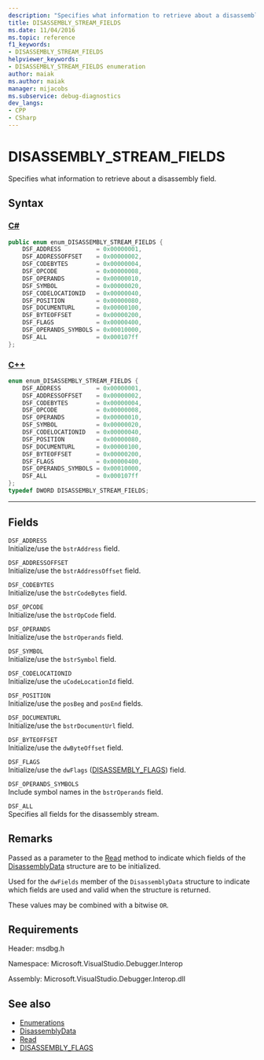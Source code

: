 ```yaml
---
description: "Specifies what information to retrieve about a disassembly field."
title: DISASSEMBLY_STREAM_FIELDS
ms.date: 11/04/2016
ms.topic: reference
f1_keywords:
- DISASSEMBLY_STREAM_FIELDS
helpviewer_keywords:
- DISASSEMBLY_STREAM_FIELDS enumeration
author: maiak
ms.author: maiak
manager: mijacobs
ms.subservice: debug-diagnostics
dev_langs:
- CPP
- CSharp
---
```

# DISASSEMBLY_STREAM_FIELDS

Specifies what information to retrieve about a disassembly field.

## Syntax

### [C#](#tab/csharp)
```csharp
public enum enum_DISASSEMBLY_STREAM_FIELDS {
    DSF_ADDRESS          = 0x00000001,
    DSF_ADDRESSOFFSET    = 0x00000002,
    DSF_CODEBYTES        = 0x00000004,
    DSF_OPCODE           = 0x00000008,
    DSF_OPERANDS         = 0x00000010,
    DSF_SYMBOL           = 0x00000020,
    DSF_CODELOCATIONID   = 0x00000040,
    DSF_POSITION         = 0x00000080,
    DSF_DOCUMENTURL      = 0x00000100,
    DSF_BYTEOFFSET       = 0x00000200,
    DSF_FLAGS            = 0x00000400,
    DSF_OPERANDS_SYMBOLS = 0x00010000,
    DSF_ALL              = 0x000107ff
};
```
### [C++](#tab/cpp)
```cpp
enum enum_DISASSEMBLY_STREAM_FIELDS {
    DSF_ADDRESS          = 0x00000001,
    DSF_ADDRESSOFFSET    = 0x00000002,
    DSF_CODEBYTES        = 0x00000004,
    DSF_OPCODE           = 0x00000008,
    DSF_OPERANDS         = 0x00000010,
    DSF_SYMBOL           = 0x00000020,
    DSF_CODELOCATIONID   = 0x00000040,
    DSF_POSITION         = 0x00000080,
    DSF_DOCUMENTURL      = 0x00000100,
    DSF_BYTEOFFSET       = 0x00000200,
    DSF_FLAGS            = 0x00000400,
    DSF_OPERANDS_SYMBOLS = 0x00010000,
    DSF_ALL              = 0x000107ff
};
typedef DWORD DISASSEMBLY_STREAM_FIELDS;
```
---

## Fields
`DSF_ADDRESS`\
Initialize/use the `bstrAddress` field.

`DSF_ADDRESSOFFSET`\
Initialize/use the `bstrAddressOffset` field.

`DSF_CODEBYTES`\
Initialize/use the `bstrCodeBytes` field.

`DSF_OPCODE`\
Initialize/use the `bstrOpCode` field.

`DSF_OPERANDS`\
Initialize/use the `bstrOperands` field.

`DSF_SYMBOL`\
Initialize/use the `bstrSymbol` field.

`DSF_CODELOCATIONID`\
Initialize/use the `uCodeLocationId` field.

`DSF_POSITION`\
Initialize/use the `posBeg` and `posEnd` fields.

`DSF_DOCUMENTURL`\
Initialize/use the `bstrDocumentUrl` field.

`DSF_BYTEOFFSET`\
Initialize/use the `dwByteOffset` field.

`DSF_FLAGS`\
Initialize/use the `dwFlags` ([DISASSEMBLY_FLAGS](../../../extensibility/debugger/reference/disassembly-flags.md)) field.

`DSF_OPERANDS_SYMBOLS`\
Include symbol names in the `bstrOperands` field.

`DSF_ALL`\
Specifies all fields for the disassembly stream.

## Remarks
Passed as a parameter to the [Read](../../../extensibility/debugger/reference/idebugdisassemblystream2-read.md) method to indicate which fields of the [DisassemblyData](../../../extensibility/debugger/reference/disassemblydata.md) structure are to be initialized.

Used for the `dwFields` member of the `DisassemblyData` structure to indicate which fields are used and valid when the structure is returned.

These values may be combined with a bitwise `OR`.

## Requirements
Header: msdbg.h

Namespace: Microsoft.VisualStudio.Debugger.Interop

Assembly: Microsoft.VisualStudio.Debugger.Interop.dll

## See also
- [Enumerations](../../../extensibility/debugger/reference/enumerations-visual-studio-debugging.md)
- [DisassemblyData](../../../extensibility/debugger/reference/disassemblydata.md)
- [Read](../../../extensibility/debugger/reference/idebugdisassemblystream2-read.md)
- [DISASSEMBLY_FLAGS](../../../extensibility/debugger/reference/disassembly-flags.md)
